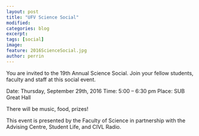 ```yaml
---
layout: post
title: "UFV Science Social"
modified:
categories: blog
excerpt: 
tags: [social]
image: 
feature: 2016ScienceSocial.jpg
author: perrin
---
```


You are invited to the 19th Annual Science Social. Join your fellow students, faculty and staff at this social event.

Date: Thursday, September 29th, 2016
Time: 5:00 – 6:30 pm
Place: SUB Great Hall

There will be music, food, prizes!

This event is presented by the Faculty of Science in partnership with the Advising Centre, Student Life, and CIVL Radio.

